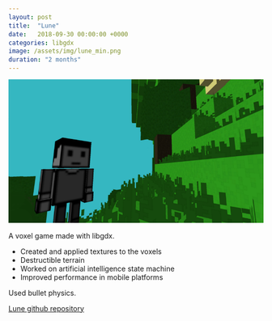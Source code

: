 ```yaml
---
layout: post
title:  "Lune"
date:   2018-09-30 00:00:00 +0000
categories: libgdx
image: /assets/img/lune_min.png
duration: "2 months"
---
```


![Lune screenshot][lune]

A voxel game made with libgdx. 

* Created and applied textures to the voxels
* Destructible terrain
* Worked on artificial intelligence state machine
* Improved performance in mobile platforms

Used bullet physics.

[Lune github repository](https://github.com/jiexdrop/lune)




[lune]: /assets/img/lune.png "Lune screenshot"
